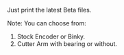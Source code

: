 Just print the latest Beta files.

Note: You can choose from:

1. Stock Encoder or Binky.
2. Cutter Arm with bearing or without.